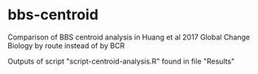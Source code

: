 # bbs-centroid
Comparison of BBS centroid analysis in Huang et al 2017 Global Change Biology by route instead of by BCR

Outputs of script "script-centroid-analysis.R" found in file "Results"
